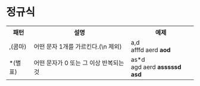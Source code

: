 # 정규식

<table>
    <tr>
    	<th>패턴</th>
        <th>설명</th>
        <th>예제</th>
    </tr>
    <tr>
    	<td>,(콤마)</td>
        <td>어떤 문자 1개를 가르킨다.(\n 제외)</td>
        <td>a,d<br>
        	afffd aerd <b>aod</b>
        </td>
    </tr>
    <tr>
    	<td>*(별표)</td>
        <td>어떤 문자가 0 또는 그 이상 반복되는 것</td>
        <td>as*d<br>
        	agd aerd <b>asssssd asd</b>
        </td>
    </tr>
</table>
